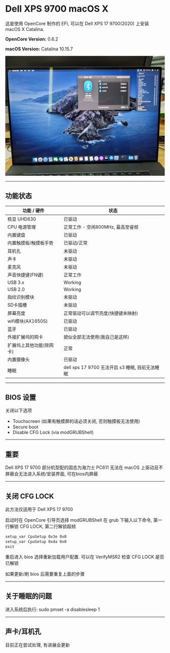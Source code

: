 # Dell XPS 9700 macOS X

这是使用 OpenCore 制作的 EFI, 可以在 Dell XPS 17 9700(2020) 上安装 macOS X Catalina.

<b>OpenCore Version:</b> 0.6.2

<b>macOS Version:</b> Catalina 10.15.7

![](OpenCore-Catalina-XPS-17-9700.jpg)

---

## 功能状态

|功能 / 硬件|状态|
|-|-|
|核显 UHD630 |已驱动|
|CPU 电源管理|正常工作 - 空闲800MHz, 最高至睿频|
|内置键盘|已驱动|
|内置触摸板/触摸板手势|已驱动/正常|
|耳机孔|未驱动|
|声卡|未驱动|
|麦克风|未驱动|
|声音快捷键(FN键)|正常工作|
|USB 3.x|Working|
|USB 2.0|Working|
|指纹识别模块|未驱动|
|SD卡插槽|未驱动|
|屏幕亮度|正常驱动可以调节亮度(快捷键未映射)|
|wifi模块(AX1650S)|已驱动|
|蓝牙|已驱动|
|外接扩展坞的网卡|貌似全部无法使用(我自己是这样)|
|扩展坞上其他功能(除网卡)|正常|
|内置摄像头|已驱动|
|睡眠|dell xps 17 9700 无法开启 s3 睡眠, 目前无法睡眠|

---

## BIOS 设置

关闭以下选项
 - Touchscreen (如果有触摸屏的话必须关闭, 否则触摸板无法使用)
 - Secure boot
 - Disable CFG Lock (via modGRUBShell)

---

## 重要

Dell XPS 17 9700 部分机型配的固态为海力士 PC611 无法在 macOS 上驱动且不屏蔽会无法进入系统/安装界面, 可在bios内屏蔽

---

## 关闭 CFG LOCK

此方法仅适用于 Dell XPS 17 9700

启动时在 OpenCore 引导页选择 modGRUBShell
在 grub 下输入以下命令, 第一行解锁 CFG LOCK, 第二行解锁超频

```
setup_var CpuSetup 0x3e 0x0
setup_var CpuSetup 0xda 0x0
exit
```

重启进入 bios 选择重新加载用户配置. 可以在 VerifyMSR2 检查 CFG LOCK 是否已解锁

如果更新/刷 bios 后需要重复上面的步骤

---

## 关于睡眠的问题

进入系统后执行: sudo pmset -a disablesleep 1

---

## 声卡/耳机孔

目前正在尝试处理, 有进展会更新